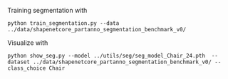 Training segmentation with
```
python train_segmentation.py --data ../data/shapenetcore_partanno_segmentation_benchmark_v0/
```

Visualize with
```
python show_seg.py --model ../utils/seg/seg_model_Chair_24.pth  --dataset ../data/shapenetcore_partanno_segmentation_benchmark_v0/ --class_choice Chair
``` 
